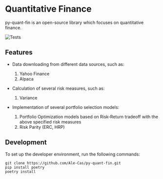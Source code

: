 # Quantitative Finance
py-quant-fin is an open-source library which focuses on quantitative finance. 

![Tests](https://github.com/Ale-Cas/py-quant-fin/actions/workflows/python-package.yml/badge.svg)

## Features
- Data downloading from different data sources, such as: 
    1. Yahoo Finance
    2. Alpaca

- Calculation of several risk measures, such as:
    1. Variance

- Implementation of several portfolio selection models:
    1. Portfolio Optimization models based on Risk-Return tradeoff with the above specified risk measures
    2. Risk Parity (ERC, HRP)


## Development
To set up the developer environment, run the following commands:
```
git clone https://github.com/Ale-Cas/py-quant-fin.git
pip install poetry
poetry install
```
